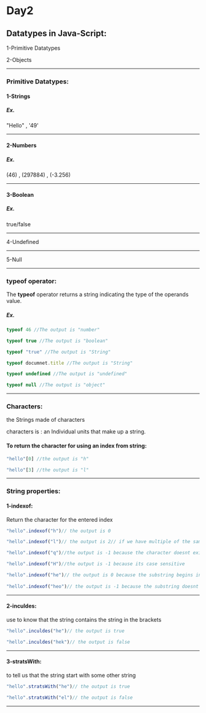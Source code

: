# Day2

## Datatypes in Java-Script:
1-Primitive Datatypes

2-Objects

---
### Primitive Datatypes:
#### 1-Strings
##### Ex.
"Hello" , '49'

----
#### 2-Numbers
##### Ex.
(46) , (297884) , (-3.256)

---
#### 3-Boolean
##### Ex.
true/false

---
4-Undefined

---
5-Null

---

### typeof operator:
The **typeof** operator returns a string indicating the type of the operands value.

##### Ex.
```javascript
typeof 46 //The output is "number"

typeof true //The output is "boolean"

typeof "true" //The output is "String"

typeof documnet.title //The output is "String"

typeof undefined //The output is "undefined"

typeof null //The output is "object"
```
---

### Characters:
the Strings made of characters

characters is : an Individual units that make up a string.

#### To return the character for using an index from string:
```javascript
"hello"[0] //the output is "h"

"hello"[3] //the output is "l"
```

---

### String properties:
#### 1-indexof:
Return the character for the entered index 
```javascript
"hello".indexof("h")// the output is 0

"hello".indexof("l")// the output is 2// if we have multiple of the same character we gonn find the first one

"hello".indexof("q")//the output is -1 because the character doesnt exist

"hello".indexof("H")//the output is -1 because its case sensitive

"hello".indexof("he")// the output is 0 because the substring begins in the index 0
 
"hello".indexof("heo")// the output is -1 because the substring doesnt exist
```
---


#### 2-inculdes: 
use to know that the string contains the string in the brackets
```javascript
"hello".inculdes("he")// the output is true

"hello".inculdes("hek")// the output is false
```
---
#### 3-stratsWith:
to tell us that the string start with some other string
```javascript
"hello".stratsWith("he")// the output is true

"hello".stratsWith("el")// the output is false
```
---



